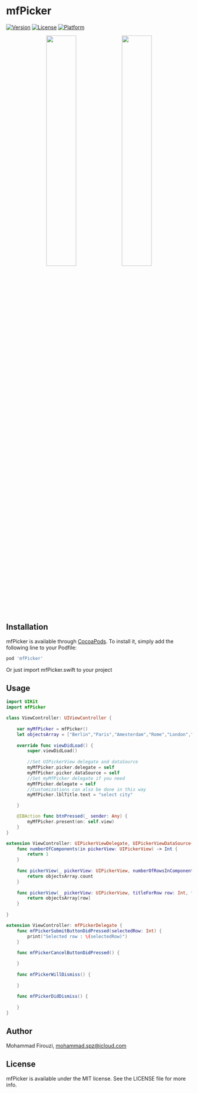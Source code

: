 # mfPicker

[![Version](https://img.shields.io/cocoapods/v/mfPicker.svg?style=flat)](https://cocoapods.org/pods/mfPicker)
[![License](https://img.shields.io/cocoapods/l/mfPicker.svg?style=flat)](https://cocoapods.org/pods/mfPicker)
[![Platform](https://img.shields.io/cocoapods/p/mfPicker.svg?style=flat)](https://cocoapods.org/pods/mfPicker)


<p align="center">
  <img src="https://s7.gifyu.com/images/mfPicker.png" width="40%" />
  <img src="https://s7.gifyu.com/images/mfPicker480.gif" width="40%" />
</p>


## Installation

mfPicker is available through [CocoaPods](https://cocoapods.org). To install
it, simply add the following line to your Podfile:

```ruby
pod 'mfPicker'
```

Or just import mfPicker.swift to your project

## Usage

```swift
import UIKit
import mfPicker

class ViewController: UIViewController {
    
    var myMfPicker = mfPicker()
    let objectsArray = ["Berlin","Paris","Amesterdam","Rome","London","Istanbul","Moscow","Seoul","Tokyo"]
    
    override func viewDidLoad() {
        super.viewDidLoad()
        
        //Set UIPickerView delegate and dataSource
        myMfPicker.picker.delegate = self
        myMfPicker.picker.dataSource = self
        //Set myMfPicker delegate if you need
        myMfPicker.delegate = self
        //Customizations can also be done in this way
        myMfPicker.lblTitle.text = "select city"

    }

    @IBAction func btnPressed(_ sender: Any) {
        myMfPicker.present(on: self.view)
    }
}

extension ViewController: UIPickerViewDelegate, UIPickerViewDataSource{
    func numberOfComponents(in pickerView: UIPickerView) -> Int {
        return 1
    }
    
    func pickerView(_ pickerView: UIPickerView, numberOfRowsInComponent component: Int) -> Int {
        return objectsArray.count
    }
    
    func pickerView(_ pickerView: UIPickerView, titleForRow row: Int, forComponent component: Int) -> String? {
        return objectsArray[row]
    }
    
}

extension ViewController: mfPickerDelegate {
    func mfPickerSubmitButtonDidPressed(selectedRow: Int) {
        print("Selected row : \(selectedRow)")
    }
    
    func mfPickerCancelButtonDidPressed() {

    }
    
    func mfPickerWillDismiss() {
        
    }
    
    func mfPickerDidDismiss() {
        
    }
}
```

## Author

Mohammad Firouzi, mohammad.spz@icloud.com

## License

mfPicker is available under the MIT license. See the LICENSE file for more info.
